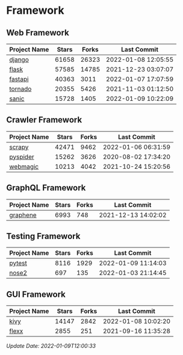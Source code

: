 # Framework

## Web Framework
| Project Name | Stars | Forks | Last Commit |
| ------------ | ----- | ----- | ----------- |
| [django](https://github.com/django/django) | 61658 | 26323 | 2022-01-08 12:05:55 |
| [flask](https://github.com/pallets/flask) | 57585 | 14785 | 2021-12-23 03:07:07 |
| [fastapi](https://github.com/tiangolo/fastapi) | 40363 | 3011 | 2022-01-07 17:07:59 |
| [tornado](https://github.com/tornadoweb/tornado) | 20355 | 5426 | 2021-11-03 01:12:50 |
| [sanic](https://github.com/sanic-org/sanic) | 15728 | 1405 | 2022-01-09 10:22:09 |

## Crawler Framework
| Project Name | Stars | Forks | Last Commit |
| ------------ | ----- | ----- | ----------- |
| [scrapy](https://github.com/scrapy/scrapy) | 42471 | 9462 | 2022-01-06 06:31:59 |
| [pyspider](https://github.com/binux/pyspider) | 15262 | 3626 | 2020-08-02 17:34:20 |
| [webmagic](https://github.com/code4craft/webmagic) | 10213 | 4042 | 2021-10-24 15:20:56 |

## GraphQL Framework
| Project Name | Stars | Forks | Last Commit |
| ------------ | ----- | ----- | ----------- |
| [graphene](https://github.com/graphql-python/graphene) | 6993 | 748 | 2021-12-13 14:02:02 |

## Testing Framework
| Project Name | Stars | Forks | Last Commit |
| ------------ | ----- | ----- | ----------- |
| [pytest](https://github.com/pytest-dev/pytest) | 8116 | 1929 | 2022-01-09 11:14:03 |
| [nose2](https://github.com/nose-devs/nose2) | 697 | 135 | 2022-01-03 21:14:45 |

## GUI Framework
| Project Name | Stars | Forks | Last Commit |
| ------------ | ----- | ----- | ----------- |
| [kivy](https://github.com/kivy/kivy) | 14147 | 2842 | 2022-01-08 10:02:20 |
| [flexx](https://github.com/flexxui/flexx) | 2855 | 251 | 2021-09-16 11:35:28 |

*Update Date: 2022-01-09T12:00:33*